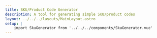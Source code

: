 ```yaml
---
title: SKU/Product Code Generator
description: A tool for generating simple SKU/product codes
layout: ../../../layouts/MainLayout.astro
setup: |
    import SkuGenerator from '../../../components/SkuGenerator.vue'
---
```


<SkuGenerator />